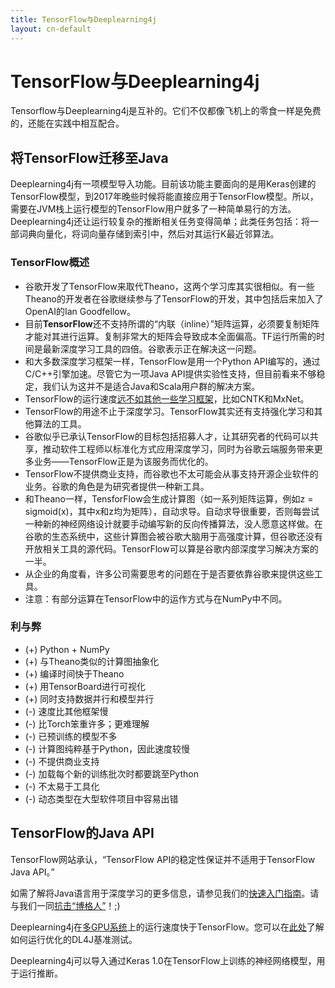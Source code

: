 ```yaml
---
title: TensorFlow与Deeplearning4j
layout: cn-default
---
```


# TensorFlow与Deeplearning4j

Tensorflow与Deeplearning4j是互补的。它们不仅都像飞机上的零食一样是免费的，还能在实践中相互配合。 

## 将TensorFlow迁移至Java

Deeplearning4j有一项模型导入功能。目前该功能主要面向的是用Keras创建的TensorFlow模型，到2017年晚些时候将能直接应用于TensorFlow模型。所以，需要在JVM栈上运行模型的TensorFlow用户就多了一种简单易行的方法。Deeplearning4j还让运行较复杂的推断相关任务变得简单；此类任务包括：将一部词典向量化，将词向量存储到索引中，然后对其运行K最近邻算法。 

### <a name="tensorflow">TensorFlow概述</a>

* 谷歌开发了TensorFlow来取代Theano，这两个学习库其实很相似。有一些Theano的开发者在谷歌继续参与了TensorFlow的开发，其中包括后来加入了OpenAI的Ian Goodfellow。 
* 目前**TensorFlow**还不支持所谓的“内联（inline）”矩阵运算，必须要复制矩阵才能对其进行运算。复制非常大的矩阵会导致成本全面偏高。TF运行所需的时间是最新深度学习工具的四倍。谷歌表示正在解决这一问题。 
* 和大多数深度学习框架一样，TensorFlow是用一个Python API编写的，通过C/C++引擎加速。尽管它为一项Java API提供实验性支持，但目前看来不够稳定，我们认为这并不是适合Java和Scala用户群的解决方案。 
* TensorFlow的运行速度[远不如其他一些学习框架](https://arxiv.org/pdf/1608.07249v7.pdf)，比如CNTK和MxNet。 
* TensorFlow的用途不止于深度学习。TensorFlow其实还有支持强化学习和其他算法的工具。
* 谷歌似乎已承认TensorFlow的目标包括招募人才，让其研究者的代码可以共享，推动软件工程师以标准化方式应用深度学习，同时为谷歌云端服务带来更多业务——TensorFlow正是为该服务而优化的。 
* TensorFlow不提供商业支持，而谷歌也不太可能会从事支持开源企业软件的业务。谷歌的角色是为研究者提供一种新工具。 
* 和Theano一样，TensforFlow会生成计算图（如一系列矩阵运算，例如z = sigmoid(x)，其中x和z均为矩阵），自动求导。自动求导很重要，否则每尝试一种新的神经网络设计就要手动编写新的反向传播算法，没人愿意这样做。在谷歌的生态系统中，这些计算图会被谷歌大脑用于高强度计算，但谷歌还没有开放相关工具的源代码。TensorFlow可以算是谷歌内部深度学习解决方案的一半。 
* 从企业的角度看，许多公司需要思考的问题在于是否要依靠谷歌来提供这些工具。 
* 注意：有部分运算在TensorFlow中的运作方式与在NumPy中不同。 

### 利与弊

* (+) Python + NumPy
* (+) 与Theano类似的计算图抽象化
* (+) 编译时间快于Theano
* (+) 用TensorBoard进行可视化
* (+) 同时支持数据并行和模型并行
* (-) 速度比其他框架慢
* (-) 比Torch笨重许多；更难理解
* (-) 已预训练的模型不多
* (-) 计算图纯粹基于Python，因此速度较慢
* (-) 不提供商业支持
* (-) 加载每个新的训练批次时都要跳至Python
* (-) 不太易于工具化
* (-) 动态类型在大型软件项目中容易出错

## TensorFlow的Java API

TensorFlow网站承认，“TensorFlow API的稳定性保证并不适用于TensorFlow Java API。”

如需了解将Java语言用于深度学习的更多信息，请参见我们的[快速入门指南](https://deeplearning4j.org/cn/quickstart)。请与我们一同[抗击“博格人”](https://vimeo.com/84760450)！;)

Deeplearning4j在[多GPU系统](https://github.com/deeplearning4j/dl4j-benchmark)上的运行速度快于TensorFlow。您可以在[此处](https://deeplearning4j.org/cn/benchmark)了解如何运行优化的DL4J基准测试。

Deeplearning4j可以导入通过Keras 1.0在TensorFlow上训练的神经网络模型，用于运行推断。
